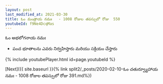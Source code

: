 ```yaml
---
layout: post
last_modified_at: 2021-03-30
title: ఓం మంత్రాయ నమః   - 1008 రోజుల తపస్సులో రోజు  550
youtubeId: f9Ne4DcqMas
---
```

 
 
 ఓం అభలోగనాయ నమః  
 
 -  పంచ భూతాలను ఎవరు నిర్వహిస్తారు మరియు సక్రియం చేస్తారు 
 
  
 
  
 
 
 
 
 
 


{% include youtubePlayer.html id=page.youtubeId %}
 
[Next]({{ site.baseurl }}{% link  split2/_posts/2020-02-10-ఓం చతుర్వ్యూహాయ నమః  - 1008 రోజుల తపస్సులో రోజు  391.md%})
 
